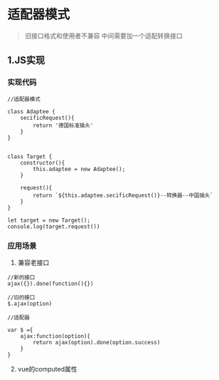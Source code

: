 # 适配器模式

> 旧接口格式和使用者不兼容
> 中间需要加一个适配转换接口

## 1.JS实现
### 实现代码

```
//适配器模式

class Adaptee {
    secificRequest(){
        return '德国标准插头'
    }
}


class Target {
    constructor(){
        this.adaptee = new Adaptee();
    }

    request(){
        return `${this.adaptee.secificRequest()}--转换器--中国插头`
    }
}

let target = new Target();
console.log(target.request())
```

### 应用场景
1. 兼容老接口

```
//新的接口
ajax({}).done(function(){})

//旧的接口
$.ajax(option)

//适配器

var $ ={
    ajax:function(option){
        return ajax(option).done(option.success)
    }
} 
```

2. vue的computed属性
